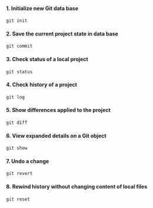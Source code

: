 #### 1. Initialize new Git data base

```
git init
```

#### 2. Save the current project state in data base

```
git commit
```

#### 3. Check status of a local project

```
git status
```

#### 4. Check history of a project

```
git log
```

#### 5. Show differences applied to the project

```
git diff
```

#### 6. View expanded details on a Git object

```
git show
```

#### 7. Undo a change

```
git revert
```

#### 8. Rewind history without changing content of local files

```
git reset
```